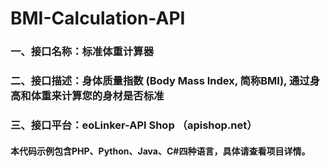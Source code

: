 # BMI-Calculation-API
### 一、接口名称：标准体重计算器
### 二、接口描述：身体质量指数 (Body Mass Index, 简称BMI), 通过身高和体重来计算您的身材是否标准
### 三、接口平台：eoLinker-API Shop （apishop.net）
#### 本代码示例包含PHP、Python、Java、C#四种语言，具体请查看项目详情。